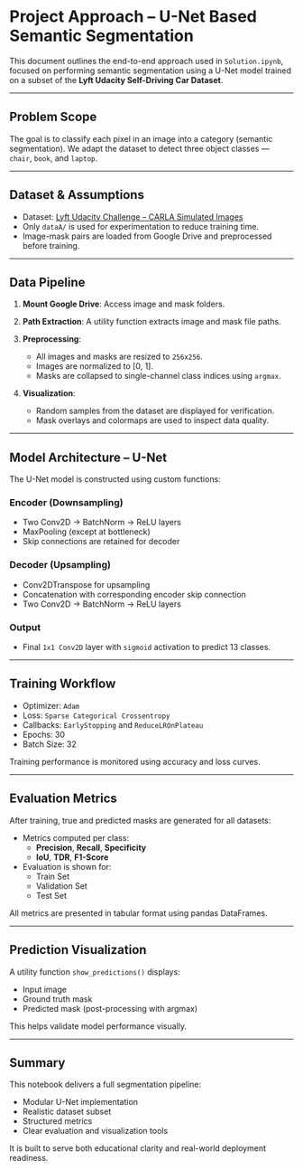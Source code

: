 # Project Approach – U-Net Based Semantic Segmentation

This document outlines the end-to-end approach used in `Solution.ipynb`, focused on performing semantic segmentation using a U-Net model trained on a subset of the **Lyft Udacity Self-Driving Car Dataset**.

---

## Problem Scope

The goal is to classify each pixel in an image into a category (semantic segmentation). We adapt the dataset to detect three object classes — `chair`, `book`, and `laptop`.

---

## Dataset & Assumptions

- Dataset: [Lyft Udacity Challenge – CARLA Simulated Images](https://www.kaggle.com/datasets/kumaresanmanickavelu/lyft-udacity-challenge)
- Only `dataA/` is used for experimentation to reduce training time.
- Image-mask pairs are loaded from Google Drive and preprocessed before training.

---

## Data Pipeline

1. **Mount Google Drive**: Access image and mask folders.
2. **Path Extraction**: A utility function extracts image and mask file paths.
3. **Preprocessing**:
   - All images and masks are resized to `256x256`.
   - Images are normalized to [0, 1].
   - Masks are collapsed to single-channel class indices using `argmax`.

4. **Visualization**:
   - Random samples from the dataset are displayed for verification.
   - Mask overlays and colormaps are used to inspect data quality.

---

## Model Architecture – U-Net

The U-Net model is constructed using custom functions:

### Encoder (Downsampling)
- Two Conv2D → BatchNorm → ReLU layers
- MaxPooling (except at bottleneck)
- Skip connections are retained for decoder

### Decoder (Upsampling)
- Conv2DTranspose for upsampling
- Concatenation with corresponding encoder skip connection
- Two Conv2D → BatchNorm → ReLU layers

### Output
- Final `1x1 Conv2D` layer with `sigmoid` activation to predict 13 classes.

---

## Training Workflow

- Optimizer: `Adam`
- Loss: `Sparse Categorical Crossentropy`
- Callbacks: `EarlyStopping` and `ReduceLROnPlateau`
- Epochs: 30
- Batch Size: 32

Training performance is monitored using accuracy and loss curves.

---

## Evaluation Metrics

After training, true and predicted masks are generated for all datasets:

- Metrics computed per class:
  - **Precision**, **Recall**, **Specificity**
  - **IoU**, **TDR**, **F1-Score**
- Evaluation is shown for:
  - Train Set
  - Validation Set
  - Test Set

All metrics are presented in tabular format using pandas DataFrames.

---

## Prediction Visualization

A utility function `show_predictions()` displays:
- Input image
- Ground truth mask
- Predicted mask (post-processing with argmax)

This helps validate model performance visually.

---

## Summary

This notebook delivers a full segmentation pipeline:
- Modular U-Net implementation
- Realistic dataset subset
- Structured metrics
- Clear evaluation and visualization tools

It is built to serve both educational clarity and real-world deployment readiness.

